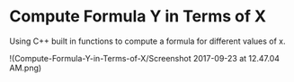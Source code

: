 # Compute Formula Y in Terms of X
Using C++ built in functions to compute a formula for different values of x. 

!(Compute-Formula-Y-in-Terms-of-X/Screenshot 2017-09-23 at 12.47.04 AM.png)

